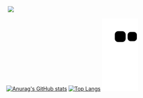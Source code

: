 <a href="https://www.linkedin.com/in/vailsoft/">
  <img rc="https://camo.githubusercontent.com/a80d00f23720d0bc9f55481cfcd77ab79e141606829cf16ec43f8cacc7741e46/68747470733a2f2f696d672e736869656c64732e696f2f62616467652f4c696e6b6564496e2d3030373742353f7374796c653d666f722d7468652d6261646765266c6f676f3d6c696e6b6564696e266c6f676f436f6c6f723d7768697465"></a>
<a href="https://www.instagram.com/vail_son_/"><img src="https://img.shields.io/badge/Instagram-E4405F?style=for-the-badge&logo=instagram&logoColor=white"></a></br>

[![Anurag's GitHub stats](https://github-readme-stats.vercel.app/api?username=vailsoft&theme=github_dark)](https://github.com/anuraghazra/github-readme-stats)
[![Top Langs](https://github-readme-stats.vercel.app/api/top-langs/?username=vailsoft&layout=compact)](https://github.com/anuraghazra/github-readme-stats)
<img src="https://raw.githubusercontent.com/scriptex/github-contributions-snake/snake/github-contribution-grid-snake.svg">
